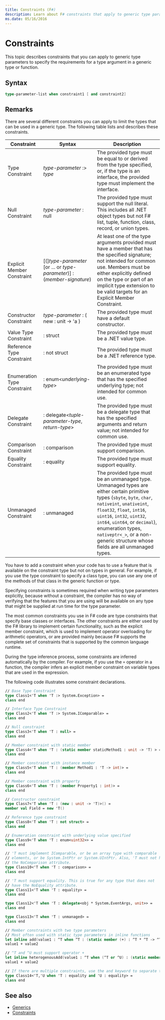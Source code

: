 ```yaml
---
title: Constraints (F#)
description: Learn about F# constraints that apply to generic type parameters to specify the requirements for a type argument in a generic type or function.
ms.date: 05/16/2016
---
```

# Constraints

This topic describes constraints that you can apply to generic type parameters to specify the requirements for a type argument in a generic type or function.

## Syntax

```fsharp
type-parameter-list when constraint1 [ and constraint2]
```

## Remarks

There are several different constraints you can apply to limit the types that can be used in a generic type. The following table lists and describes these constraints.

|Constraint|Syntax|Description|
|----------|------|-----------|
|Type Constraint|*type-parameter* :&gt; *type*|The provided type must be equal to or derived from the type specified, or, if the type is an interface, the provided type must implement the interface.|
|Null Constraint|*type-parameter* : null|The provided type must support the null literal. This includes all .NET object types but not F# list, tuple, function, class, record, or union types.|
|Explicit Member Constraint|[(]*type-parameter* [or ... or *type-parameter*)] : (*member-signature*)|At least one of the type arguments provided must have a member that has the specified signature; not intended for common use. Members must be either explicitly defined on the type or part of an implicit type extension to be valid targets for an Explicit Member Constraint.|
|Constructor Constraint|*type-parameter* : ( new : unit -&gt; 'a )|The provided type must have a default constructor.|
|Value Type Constraint|: struct|The provided type must be a .NET value type.|
|Reference Type Constraint|: not struct|The provided type must be a .NET reference type.|
|Enumeration Type Constraint|: enum&lt;*underlying-type*&gt;|The provided type must be an enumerated type that has the specified underlying type; not intended for common use.|
|Delegate Constraint|: delegate&lt;*tuple-parameter-type*, *return-type*&gt;|The provided type must be a delegate type that has the specified arguments and return value; not intended for common use.|
|Comparison Constraint|: comparison|The provided type must support comparison.|
|Equality Constraint|: equality|The provided type must support equality.|
|Unmanaged Constraint|: unmanaged|The provided type must be an unmanaged type. Unmanaged types are either certain primitive types (`sbyte`, `byte`, `char`, `nativeint`, `unativeint`, `float32`, `float`, `int16`, `uint16`, `int32`, `uint32`, `int64`, `uint64`, or `decimal`), enumeration types, `nativeptr<_>`, or a non-generic structure whose fields are all unmanaged types.|
You have to add a constraint when your code has to use a feature that is available on the constraint type but not on types in general. For example, if you use the type constraint to specify a class type, you can use any one of the methods of that class in the generic function or type.

Specifying constraints is sometimes required when writing type parameters explicitly, because without a constraint, the compiler has no way of verifying that the features that you are using will be available on any type that might be supplied at run time for the type parameter.

The most common constraints you use in F# code are type constraints that specify base classes or interfaces. The other constraints are either used by the F# library to implement certain functionality, such as the explicit member constraint, which is used to implement operator overloading for arithmetic operators, or are provided mainly because F# supports the complete set of constraints that is supported by the common language runtime.

During the type inference process, some constraints are inferred automatically by the compiler. For example, if you use the `+` operator in a function, the compiler infers an explicit member constraint on variable types that are used in the expression.

The following code illustrates some constraint declarations.

```fsharp
// Base Type Constraint
type Class1<'T when 'T :> System.Exception> =
class end

// Interface Type Constraint
type Class2<'T when 'T :> System.IComparable> = 
class end

// Null constraint
type Class3<'T when 'T : null> =
class end

// Member constraint with static member
type Class4<'T when 'T : (static member staticMethod1 : unit -> 'T) > =
class end

// Member constraint with instance member
type Class5<'T when 'T : (member Method1 : 'T -> int)> =
class end

// Member constraint with property
type Class6<'T when 'T : (member Property1 : int)> =
class end

// Constructor constraint
type Class7<'T when 'T : (new : unit -> 'T)>() =
member val Field = new 'T()

// Reference type constraint
type Class8<'T when 'T : not struct> =
class end

// Enumeration constraint with underlying value specified
type Class9<'T when 'T : enum<uint32>> =
class end

// 'T must implement IComparable, or be an array type with comparable
// elements, or be System.IntPtr or System.UIntPtr. Also, 'T must not have
// the NoComparison attribute.
type Class10<'T when 'T : comparison> =
class end

// 'T must support equality. This is true for any type that does not
// have the NoEquality attribute.
type Class11<'T when 'T : equality> =
class end

type Class12<'T when 'T : delegate<obj * System.EventArgs, unit>> =
class end

type Class13<'T when 'T : unmanaged> =
class end

// Member constraints with two type parameters
// Most often used with static type parameters in inline functions
let inline add(value1 : ^T when ^T : (static member (+) : ^T * ^T -> ^T), value2: ^T) =
value1 + value2

// ^T and ^U must support operator +
let inline heterogenousAdd(value1 : ^T when (^T or ^U) : (static member (+) : ^T * ^U -> ^T), value2 : ^U) =
value1 + value2

// If there are multiple constraints, use the and keyword to separate them.
type Class14<'T,'U when 'T : equality and 'U : equality> =
class end
```

## See also

- [Generics](index.md)
- [Constraints](constraints.md)
